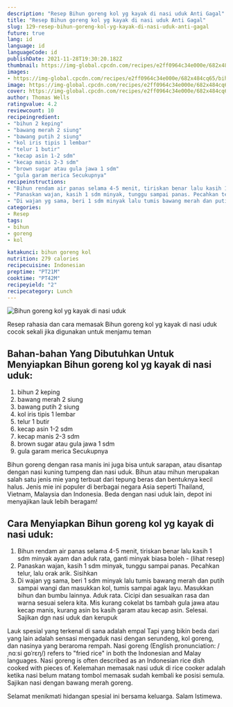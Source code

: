 ```yaml
---
description: "Resep Bihun goreng kol yg kayak di nasi uduk Anti Gagal"
title: "Resep Bihun goreng kol yg kayak di nasi uduk Anti Gagal"
slug: 129-resep-bihun-goreng-kol-yg-kayak-di-nasi-uduk-anti-gagal
future: true
lang: id
language: id
languageCode: id
publishDate: 2021-11-28T19:30:20.182Z 
thumbnail: https://img-global.cpcdn.com/recipes/e2ff0964c34e000e/682x484cq65/bihun-goreng-kol-yg-kayak-di-nasi-uduk-foto-resep-utama.png
images:
- https://img-global.cpcdn.com/recipes/e2ff0964c34e000e/682x484cq65/bihun-goreng-kol-yg-kayak-di-nasi-uduk-foto-resep-utama.png
image: https://img-global.cpcdn.com/recipes/e2ff0964c34e000e/682x484cq65/bihun-goreng-kol-yg-kayak-di-nasi-uduk-foto-resep-utama.png
cover: https://img-global.cpcdn.com/recipes/e2ff0964c34e000e/682x484cq65/bihun-goreng-kol-yg-kayak-di-nasi-uduk-foto-resep-utama.png
author: Thomas Wells
ratingvalue: 4.2
reviewcount: 10
recipeingredient:
- "bihun 2 keping"
- "bawang merah 2 siung"
- "bawang putih 2 siung"
- "kol iris tipis 1 lembar"
- "telur 1 butir"
- "kecap asin 1-2 sdm"
- "kecap manis 2-3 sdm"
- "brown sugar atau gula jawa 1 sdm"
- "gula garam merica Secukupnya"
recipeinstructions:
- "Bihun rendam air panas selama 4-5 menit, tiriskan benar lalu kasih 1 sdm minyak ayam dan aduk rata, ganti minyak biasa boleh           (lihat resep)"
- "Panaskan wajan, kasih 1 sdm minyak, tunggu sampai panas. Pecahkan telur, lalu orak arik. Sisihkan"
- "Di wajan yg sama, beri 1 sdm minyak lalu tumis bawang merah dan putih sampai wangi dan masukkan kol, tumis sampai agak layu. Masukkan bihun dan bumbu lainnya. Aduk rata. Cicipi dan sesuaikan rasa dan warna sesuai selera kita. Mis kurang cokelat bs tambah gula jawa atau kecap manis, kurang asin bs kasih garam atau kecap asin. Selesai. Sajikan dgn nasi uduk dan kerupuk"
categories:
- Resep
tags:
- bihun
- goreng
- kol

katakunci: bihun goreng kol 
nutrition: 279 calories
recipecuisine: Indonesian
preptime: "PT21M"
cooktime: "PT42M"
recipeyield: "2"
recipecategory: Lunch
---
```



![Bihun goreng kol yg kayak di nasi uduk](https://img-global.cpcdn.com/recipes/e2ff0964c34e000e/682x484cq65/bihun-goreng-kol-yg-kayak-di-nasi-uduk-foto-resep-utama.png)

Resep rahasia dan cara memasak  Bihun goreng kol yg kayak di nasi uduk cocok sekali jika digunakan untuk menjamu teman

<!--inarticleads1-->

## Bahan-bahan Yang Dibutuhkan Untuk Menyiapkan Bihun goreng kol yg kayak di nasi uduk:

1. bihun 2 keping
1. bawang merah 2 siung
1. bawang putih 2 siung
1. kol iris tipis 1 lembar
1. telur 1 butir
1. kecap asin 1-2 sdm
1. kecap manis 2-3 sdm
1. brown sugar atau gula jawa 1 sdm
1. gula garam merica Secukupnya

Bihun goreng dengan rasa manis ini juga bisa untuk sarapan, atau disantap dengan nasi kuning tumpeng dan nasi uduk. Bihun atau mihun merupakan salah satu jenis mie yang terbuat dari tepung beras dan bentuknya kecil halus. Jenis mie ini populer di berbagai negara Asia seperti Thailand, Vietnam, Malaysia dan Indonesia. Beda dengan nasi uduk lain, depot ini menyajikan lauk lebih beragam! 

<!--inarticleads2-->

## Cara Menyiapkan Bihun goreng kol yg kayak di nasi uduk:

1. Bihun rendam air panas selama 4-5 menit, tiriskan benar lalu kasih 1 sdm minyak ayam dan aduk rata, ganti minyak biasa boleh -           (lihat resep)
1. Panaskan wajan, kasih 1 sdm minyak, tunggu sampai panas. Pecahkan telur, lalu orak arik. Sisihkan
1. Di wajan yg sama, beri 1 sdm minyak lalu tumis bawang merah dan putih sampai wangi dan masukkan kol, tumis sampai agak layu. Masukkan bihun dan bumbu lainnya. Aduk rata. Cicipi dan sesuaikan rasa dan warna sesuai selera kita. Mis kurang cokelat bs tambah gula jawa atau kecap manis, kurang asin bs kasih garam atau kecap asin. Selesai. Sajikan dgn nasi uduk dan kerupuk


Lauk spesial yang terkenal di sana adalah empal Tapi yang bikin beda dari yang lain adalah sensasi mengaduk nasi dengan serundeng, kol goreng, dan nasinya yang beraroma rempah. Nasi goreng (English pronunciation: /ˌnɑːsi ɡɒˈrɛŋ/) refers to &#34;fried rice&#34; in both the Indonesian and Malay languages. Nasi goreng is often described as an Indonesian rice dish cooked with pieces of. Kelemahan memasak nasi uduk di rice cooker adalah ketika nasi belum matang tombol memasak sudah kembali ke posisi semula. Sajikan nasi dengan bawang merah goreng. 

Selamat menikmati hidangan spesial ini bersama keluarga. Salam Istimewa.
